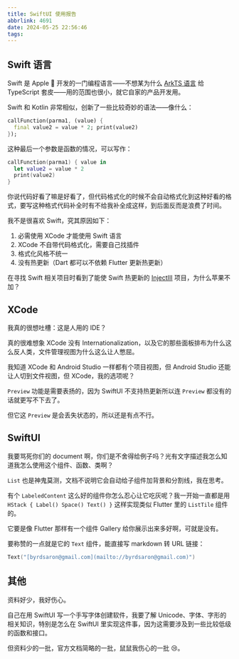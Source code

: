 ```yaml
---
title: SwiftUI 使用报告
abbrlink: 4691
date: 2024-05-25 22:56:46
tags:
---
```


## Swift 语言

Swift 是 Apple  开发的一门编程语言——不想某为什么 [ArkTS 语言](https://developer.huawei.com/consumer/cn/arkts/) 给 TypeScript 套皮——用的范围也很小，就它自家的产品开发用。

Swift 和 Kotlin 非常相似，创新了一些比较奇妙的语法——像什么：

```dart
callFunction(parma1, (value) {
  final value2 = value * 2; print(value2)
});
```

这种最后一个参数是函数的情况，可以写作：

```swift
callFunction(parma1) { value in
  let value2 = value * 2
  print(value2)
}
```

你说代码好看了嘛是好看了，但代码格式化的时候不会自动格式化到这种好看的格式，要写这种格式代码补全时有不给我补全成这样，到后面反而是浪费了时间。

我不是很喜欢 Swift，究其原因如下：

1. 必需使用 XCode 才能使用 Swift 语言
2. XCode 不自带代码格式化，需要自己找插件
3. 格式化风格不统一
4. 没有热更新（Dart 都可以不依赖 Flutter 更新热更新）

在寻找 Swift 相关项目时看到了能使 Swift 热更新的 [InjectIII](https://github.com/johnno1962/InjectionIII) 项目，为什么苹果不加？

## XCode

我真的很想吐槽：这是人用的 IDE？

真的很难想象 XCode 没有 Internationalization，以及它的那些面板排布为什么这么反人类，文件管理视图为什么这么让人憋屈。

我知道 XCode 和 Android Studio 一样都有个项目视图，但 Android Studio 还能让人切到文件视图，但 XCode，我的选项呢？

`Preview` 功能是需要表扬的，因为 SwiftUI 不支持热更新所以连 `Preview` 都没有的话就更写不下去了。

但它这 `Preview` 是会丢失状态的，所以还是有点不行。

## SwiftUI

我要骂死你们的 document 啊，你们是不舍得给例子吗？光有文字描述我怎么知道我怎么使用这个组件、函数、类啊？

`List` 也是神鬼莫测，文档不说明它会自动给子组件加背景和分割线，我在思考。

有个 `LabeledContent` 这么好的组件你怎么忍心让它吃灰呢？我一开始一直都是用 `HStack { Label() Space() Text() }` 这样实现类似 Flutter 里的 `ListTile` 组件的。

它要是像 Flutter 那样有一个组件 Gallery 给你展示出来多好啊，可就是没有。

要称赞的一点就是它的 `Text` 组件，能直接写 markdown 转 URL 链接：

```swift
Text("[byrdsaron@gmail.com](mailto://byrdsaron@gmail.com)")
```

## 其他

资料好少，我好伤心。

自己在用 SwiftUI 写一个手写字体创建软件，我要了解 Unicode、字体、字形的相关知识，特别是怎么在 SwiftUI 里实现这件事，因为这需要涉及到一些比较低级的函数和接口。

但资料少的一批，官方文档简略的一批，鼠鼠我伤心的一批 😢。
